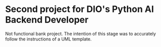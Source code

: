 # Second project for DIO's Python AI Backend Developer
Not functional bank project. The intention of this stage was to accurately follow the instructions of a UML template.
